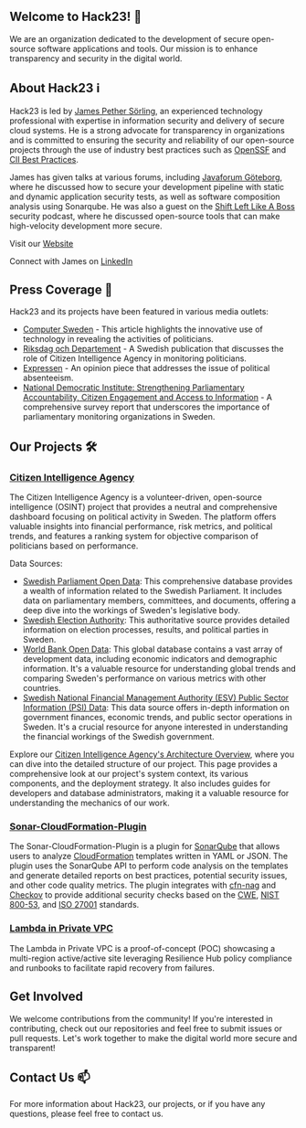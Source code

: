 ## Welcome to Hack23! 👋

We are an organization dedicated to the development of secure open-source software applications and tools. Our mission is to enhance transparency and security in the digital world.

## About Hack23 ℹ️

Hack23 is led by [James Pether Sörling](https://www.linkedin.com/in/jamessorling/), an experienced technology professional with expertise in information security and delivery of secure cloud systems. He is a strong advocate for transparency in organizations and is committed to ensuring the security and reliability of our open-source projects through the use of industry best practices such as [OpenSSF](https://openssf.org/) and [CII Best Practices](https://bestpractices.coreinfrastructure.org/).

James has given talks at various forums, including [Javaforum Göteborg](https://www.youtube.com/watch?v=A_hq2Y03d6I), where he discussed how to secure your development pipeline with static and dynamic application security tests, as well as software composition analysis using Sonarqube. He was also a guest on the [Shift Left Like A Boss](https://www.youtube.com/watch?v=aYwSd1Wu28Q&ab_channel=Soluble/) security podcast, where he discussed open-source tools that can make high-velocity development more secure.

Visit our [Website](https://hack23.com/)

Connect with James on [LinkedIn](https://www.linkedin.com/in/jamessorling/)

## Press Coverage 📰

Hack23 and its projects have been featured in various media outlets:

- [Computer Sweden](https://computersweden.idg.se/2.2683/1.229120/tekniken-som-avslojar-politikerna) - This article highlights the innovative use of technology in revealing the activities of politicians.
- [Riksdag och Departement](http://web.archive.org/web/20090527045800/http:/www.rod.se/Artikelarkiv/2009/CIA-haller-koll-pa-riksdagsledamoterna/) - A Swedish publication that discusses the role of Citizen Intelligence Agency in monitoring politicians.
- [Expressen](https://www.expressen.se/ledare/eric-erfors/eric-erfors-skolkaren-sahlin/) - An opinion piece that addresses the issue of political absenteeism.
- [National Democratic Institute: Strengthening Parliamentary Accountability, Citizen Engagement and Access to Information](https://www.ndi.org/sites/default/files/governance-parliamentary-monitoring-organizations-survey-september-2011.pdf) - A comprehensive survey report that underscores the importance of parliamentary monitoring organizations in Sweden.

## Our Projects 🛠️

### [Citizen Intelligence Agency](https://github.com/Hack23/cia)

The Citizen Intelligence Agency is a volunteer-driven, open-source intelligence (OSINT) project that provides a neutral and comprehensive dashboard focusing on political activity in Sweden. The platform offers valuable insights into financial performance, risk metrics, and political trends, and features a ranking system for objective comparison of politicians based on performance.

Data Sources:

- [Swedish Parliament Open Data](http://data.riksdagen.se/): This comprehensive database provides a wealth of information related to the Swedish Parliament. It includes data on parliamentary members, committees, and documents, offering a deep dive into the workings of Sweden's legislative body.
- [Swedish Election Authority](http://www.val.se/): This authoritative source provides detailed information on election processes, results, and political parties in Sweden.
- [World Bank Open Data](https://data.worldbank.org/): This global database contains a vast array of development data, including economic indicators and demographic information. It's a valuable resource for understanding global trends and comparing Sweden's performance on various metrics with other countries.
- [Swedish National Financial Management Authority (ESV) Public Sector Information (PSI) Data](https://www.esv.se/): This data source offers in-depth information on government finances, economic trends, and public sector operations in Sweden. It's a crucial resource for anyone interested in understanding the financial workings of the Swedish government.

Explore our [Citizen Intelligence Agency's Architecture Overview](https://github.com/Hack23/cia/blob/master/documentation/architecture-overview.md), where you can dive into the detailed structure of our project. This page provides a comprehensive look at our project's system context, its various components, and the deployment strategy. It also includes guides for developers and database administrators, making it a valuable resource for understanding the mechanics of our work.

### [Sonar-CloudFormation-Plugin](https://github.com/Hack23/sonar-cloudformation-plugin)

The Sonar-CloudFormation-Plugin is a plugin for [SonarQube](https://www.sonarqube.org/) that allows users to analyze [CloudFormation](https://aws.amazon.com/cloudformation/) templates written in YAML or JSON. The plugin uses the SonarQube API to perform code analysis on the templates and generate detailed reports on best practices, potential security issues, and other code quality metrics. The plugin integrates with [cfn-nag](https://github.com/stelligent/cfn_nag) and [Checkov](https://www.checkov.io/) to provide additional security checks based on the [CWE](https://cwe.mitre.org/), [NIST 800-53](https://www.nist.gov/), and [ISO 27001](https://www.iso.org/standard/54534.html) standards.

### [Lambda in Private VPC](https://github.com/Hack23/aws-lambda-in-private-vpc)

The Lambda in Private VPC is a proof-of-concept (POC) showcasing a multi-region active/active site leveraging Resilience Hub policy compliance and runbooks to facilitate rapid recovery from failures.

## Get Involved 

We welcome contributions from the community! If you're interested in contributing, check out our repositories and feel free to submit issues or pull requests. Let's work together to make the digital world more secure and transparent!

## Contact Us 📫

For more information about Hack23, our projects, or if you have any questions, please feel free to contact us.
